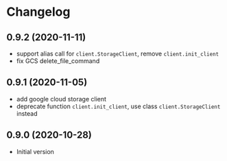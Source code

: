 # Changelog

## 0.9.2 (2020-11-11)

- support alias call for `client.StorageClient`, remove `client.init_client`
- fix GCS delete_file_command

## 0.9.1 (2020-11-05)

- add google cloud storage client
- deprecate function `client.init_client`, use class `client.StorageClient` instead

## 0.9.0 (2020-10-28)

- Initial version
